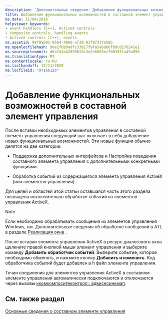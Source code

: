 ```yaml
---
description: 'Дополнительные сведения: Добавление функциональных возможностей в составной элемент управления'
title: Добавление функциональных возможностей в составной элемент управления
ms.date: 11/04/2016
helpviewer_keywords:
- event handlers [C++], ActiveX controls
- composite controls, handling events
- ActiveX controls [C++], events
ms.assetid: 98f85681-9564-480d-af38-03f9733fe58b
ms.openlocfilehash: 90e1f6b0adfc33817f9fa5a6de6fbdcd276241e1
ms.sourcegitcommit: d6af41e42699628c3e2e6063ec7b03931a49a098
ms.translationtype: MT
ms.contentlocale: ru-RU
ms.lasthandoff: 12/11/2020
ms.locfileid: "97166126"
---
```

# <a name="adding-functionality-to-the-composite-control"></a>Добавление функциональных возможностей в составной элемент управления

После вставки необходимых элементов управления в составной элемент управления следующий шаг включает в себя добавление новых функциональных возможностей. Эти новые функции обычно делятся на две категории:

- Поддержка дополнительных интерфейсов и Настройка поведения составного элемента управления с дополнительными конкретными функциями.

- Обработка событий из содержащегося элемента управления ActiveX (или элементов управления).

Для целей и областей этой статьи оставшаяся часть этого раздела посвящена исключительно обработке событий из элементов управления ActiveX.

> [!NOTE]
> Если необходимо обрабатывать сообщения из элементов управления Windows, см. Дополнительные сведения об обработке сообщений в ATL в разделе [Реализация окна](../atl/implementing-a-window.md) .

После вставки элемента управления ActiveX в ресурс диалогового окна щелкните правой кнопкой мыши элемент управления и выберите команду **Добавить обработчик событий**. Выберите событие, которое необходимо обменять, и нажмите кнопку **Добавить и изменить**. Код обработчика событий будет добавлен в h файл элемента управления.

Точки соединения для элементов управления ActiveX в составном элементе управления автоматически подключаются и отключаются через вызовы [ккомкомпоситеконтрол:: адвисесинкмап](../atl/reference/ccomcompositecontrol-class.md#advisesinkmap).

## <a name="see-also"></a>См. также раздел

[Основные сведения о составном элементе управления](../atl/atl-composite-control-fundamentals.md)
